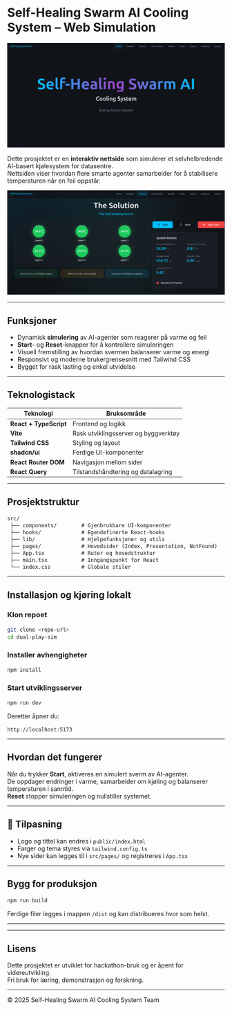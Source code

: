 #  Self-Healing Swarm AI Cooling System – Web Simulation



![alt text](image-1.png)


Dette prosjektet er en **interaktiv nettside** som simulerer et selvhelbredende AI-basert kjølesystem for datasentre.  
Nettsiden viser hvordan flere smarte agenter samarbeider for å stabilisere temperaturen når en feil oppstår.


![alt text](image.png)

---

##  Funksjoner

- Dynamisk **simulering** av AI-agenter som reagerer på varme og feil  
- **Start**- og **Reset**-knapper for å kontrollere simuleringen  
- Visuell fremstilling av hvordan svermen balanserer varme og energi  
- Responsivt og moderne brukergrensesnitt med Tailwind CSS  
- Bygget for rask lasting og enkel utvidelse  

---

##  Teknologistack

| Teknologi | Bruksområde |
|------------|-------------|
| **React + TypeScript** | Frontend og logikk |
| **Vite** | Rask utviklingsserver og byggverktøy |
| **Tailwind CSS** | Styling og layout |
| **shadcn/ui** | Ferdige UI-komponenter |
| **React Router DOM** | Navigasjon mellom sider |
| **React Query** | Tilstandshåndtering og datalagring |

---

##  Prosjektstruktur

```
src/
 ├── components/        # Gjenbrukbare UI-komponenter
 ├── hooks/             # Egendefinerte React-hooks
 ├── lib/               # Hjelpefunksjoner og utils
 ├── pages/             # Hovedsider (Index, Presentation, NotFound)
 ├── App.tsx            # Ruter og hovedstruktur
 ├── main.tsx           # Inngangspunkt for React
 └── index.css          # Globale stiler
```

---

##  Installasjon og kjøring lokalt

###  Klon repoet
```bash
git clone <repo-url>
cd dual-play-sim
```

###  Installer avhengigheter
```bash
npm install
```

###  Start utviklingsserver
```bash
npm run dev
```

Deretter åpner du:
```
http://localhost:5173
```

---

## Hvordan det fungerer

Når du trykker **Start**, aktiveres en simulert sverm av AI-agenter.  
De oppdager endringer i varme, samarbeider om kjøling og balanserer temperaturen i sanntid.  
**Reset** stopper simuleringen og nullstiller systemet.

---

## 🧰 Tilpasning

- Logo og tittel kan endres i `public/index.html`  
- Farger og tema styres via `tailwind.config.ts`  
- Nye sider kan legges til i `src/pages/` og registreres i `App.tsx`  

---

##  Bygg for produksjon
```bash
npm run build
```
Ferdige filer legges i mappen `/dist` og kan distribueres hvor som helst.

---


---

##  Lisens
Dette prosjektet er utviklet for hackathon-bruk og er åpent for videreutvikling.  
Fri bruk for læring, demonstrasjon og forskning.

---

© 2025 Self-Healing Swarm AI Cooling System Team
